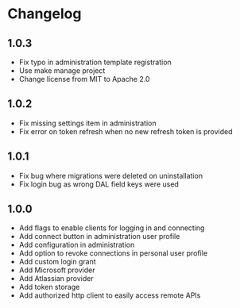 # Changelog

## 1.0.3

* Fix typo in administration template registration
* Use make manage project
* Change license from MIT to Apache 2.0

## 1.0.2

* Fix missing settings item in administration
* Fix error on token refresh when no new refresh token is provided

## 1.0.1

* Fix bug where migrations were deleted on uninstallation
* Fix login bug as wrong DAL field keys were used 

## 1.0.0

* Add flags to enable clients for logging in and connecting
* Add connect button in administration user profile
* Add configuration in administration
* Add option to revoke connections in personal user profile
* Add custom login grant
* Add Microsoft provider
* Add Atlassian provider
* Add token storage
* Add authorized http client to easily access remote APIs

